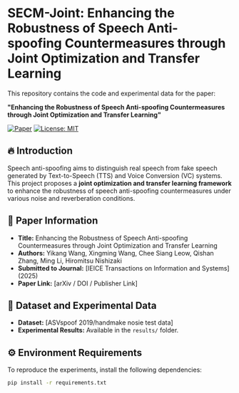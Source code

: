 # SECM-Joint: Enhancing the Robustness of Speech Anti-spoofing Countermeasures through Joint Optimization and Transfer Learning

This repository contains the code and experimental data for the paper:

**"Enhancing the Robustness of Speech Anti-spoofing Countermeasures through Joint Optimization and Transfer Learning"**

[![Paper](https://img.shields.io/badge/arXiv-Paper-red)](https://arxiv.org/xxxx)  <!-- 替换链接 -->
[![License: MIT](https://img.shields.io/badge/License-MIT-green.svg)](LICENSE)

## 🔥 Introduction
Speech anti-spoofing aims to distinguish real speech from fake speech generated by Text-to-Speech (TTS) and Voice Conversion (VC) systems. This project proposes a **joint optimization and transfer learning framework** to enhance the robustness of speech anti-spoofing countermeasures under various noise and reverberation conditions.

## 📜 Paper Information
- **Title:** Enhancing the Robustness of Speech Anti-spoofing Countermeasures through Joint Optimization and Transfer Learning
- **Authors:** Yikang Wang, Xingming Wang, Chee Siang Leow, Qishan Zhang, Ming Li, Hiromitsu Nishizaki
- **Submitted to Journal:** [IEICE Transactions on Information and Systems] (2025) 
- **Paper Link:** [arXiv / DOI / Publisher Link]  

## 📂 Dataset and Experimental Data
- **Dataset:** [ASVspoof 2019/handmake nosie test data]  
- **Experimental Results:** Available in the `results/` folder.  

## ⚙️ Environment Requirements
To reproduce the experiments, install the following dependencies:

```bash
pip install -r requirements.txt
